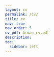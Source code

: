 ```yaml
---
layout: cv
permalink: /cv/
title: cv
nav: true
nav_order: 5
cv_pdf: Arman_cv.pdf
description:
toc:
  sidebar: left
---
```


